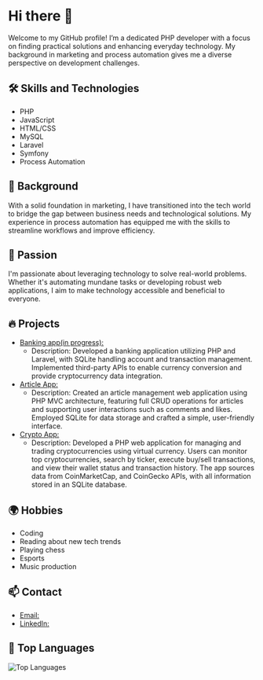 # Hi there 👋

Welcome to my GitHub profile! I’m a dedicated PHP developer with a focus on finding practical solutions and enhancing everyday technology. My background in marketing and process automation gives me a diverse perspective on development challenges.

## 🛠️ Skills and Technologies
- PHP
- JavaScript
- HTML/CSS
- MySQL
- Laravel
- Symfony
- Process Automation

## 🌟 Background
With a solid foundation in marketing, I have transitioned into the tech world to bridge the gap between business needs and technological solutions. My experience in process automation has equipped me with the skills to streamline workflows and improve efficiency.

## 🚀 Passion
I'm passionate about leveraging technology to solve real-world problems. Whether it's automating mundane tasks or developing robust web applications, I aim to make technology accessible and beneficial to everyone.

## 🔥 Projects
- [Banking app(in progress):](https://example.com)
  - Description: Developed a banking application utilizing PHP and Laravel, with SQLite handling account and transaction management. Implemented third-party APIs to enable currency conversion and provide cryptocurrency data integration.
- [Article App:](https://github.com/reinis40/Article_Manager)
  - Description: Created an article management web application using PHP MVC architecture, featuring full CRUD operations for articles and supporting user interactions such as comments and likes. Employed SQLite for data storage and crafted a simple, user-friendly interface.
- [Crypto App:](https://github.com/reinis40/cryptov5)
  - Description: Developed a PHP web application for managing and trading cryptocurrencies using virtual currency. Users can monitor top cryptocurrencies, search by ticker, execute buy/sell transactions, and view their wallet status and transaction history. The app sources data from CoinMarketCap, and CoinGecko APIs, with all information stored in an SQLite database.

## 🌍 Hobbies
- Coding
- Reading about new tech trends
- Playing chess
- Esports
- Music production

## 📫 Contact
- [Email:](mailto:reinissreinis@gmail.com)
- [LinkedIn:](https://www.linkedin.com/in/reinisozoliņš)

## 💬 Top Languages
![Top Languages](https://github-readme-stats.vercel.app/api/top-langs/?username=reinis40&layout=compact)
